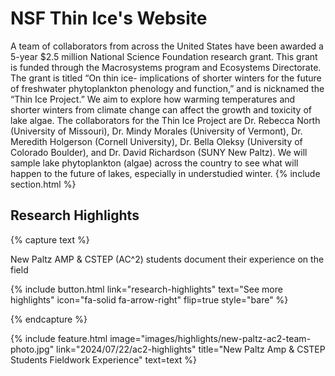 ---
---

# NSF Thin Ice's Website

A team of collaborators from across the United States have been awarded a 5-year $2.5 million National Science Foundation research grant. This grant is funded through the Macrosystems program and Ecosystems Directorate. The grant is titled “On thin ice- implications of shorter winters for the future of freshwater phytoplankton phenology and function,” and is nicknamed the “Thin Ice Project.” We aim to explore how warming temperatures and shorter winters from climate change can affect the growth and toxicity of lake algae. The collaborators for the Thin Ice Project are Dr. Rebecca  North (University of Missouri), Dr. Mindy Morales (University of Vermont), Dr. Meredith Holgerson (Cornell University), Dr. Bella Oleksy (University of Colorado Boulder), and Dr. David Richardson (SUNY New Paltz). We will sample lake phytoplankton (algae) across the country to see what will happen to the future of lakes, especially in understudied winter.
{% include section.html %}

## Research Highlights

{% capture text %}

New Paltz AMP & CSTEP (AC^2) students document their experience on the field

{%
  include button.html
  link="research-highlights"
  text="See more highlights"
  icon="fa-solid fa-arrow-right"
  flip=true
  style="bare"
%}

{% endcapture %}

{%
  include feature.html
  image="images/highlights/new-paltz-ac2-team-photo.jpg"
  link="2024/07/22/ac2-highlights"
  title="New Paltz Amp & CSTEP Students Fieldwork Experience"
  text=text
%}